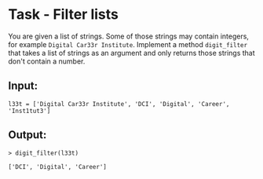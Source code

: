 # Task - Filter lists

You are given a list of strings. Some of those strings may contain integers, for example `Digital Car33r Institute`. Implement a method `digit_filter` that takes a list of strings as an argument and only returns those strings that don't contain a number.

## Input:

```
l33t = ['Digital Car33r Institute', 'DCI', 'Digital', 'Career', 'Inst1tut3']
```

## Output:

```
> digit_filter(l33t)

['DCI', 'Digital', 'Career']
```
